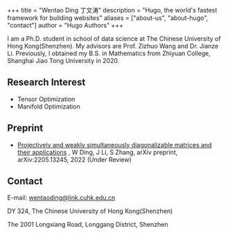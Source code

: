 +++
title = "Wentao Ding 丁文涛"
description = "Hugo, the world's fastest framework for building websites"
aliases = ["about-us", "about-hugo", "contact"]
author = "Hugo Authors"
+++

I am a Ph.D. student in school of data science at The Chinese University of Hong Kong(Shenzhen). My advisors are Prof. Zizhuo Wang and Dr. Jianze Li. Previously, I obtained my B.S. in Mathematics from Zhiyuan College, Shanghai Jiao Tong University in 2020.

## Research Interest
- Tensor Optimization
- Manifold Optimization

## Preprint
- [Projectively and weakly simultaneously diagonalizable matrices and their applications](https://arxiv.org/abs/2205.13245)
, W Ding, J Li, S Zhang, arXiv preprint, arXiv:2205.13245, 2022 (Under Review)

## Contact
E-mail: wentaoding@link.cuhk.edu.cn

DY 324, The Chinese University of Hong Kong(Shenzhen)

The  2001 Longxiang Road, Longgang District, Shenzhen
